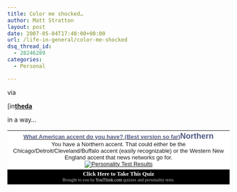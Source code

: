 ```yaml
---
title: Color me shocked…
author: Matt Stratton
layout: post
date: 2007-05-04T17:40:00+00:00
url: /life-in-general/color-me-shocked
dsq_thread_id:
  - 28246289
categories:
  - Personal

---
```

via 

<div class="ljuser">
  <a href="http://theda.livejournal.com/profile"><img width="17" height="17" src="http://stat.livejournal.com/img/userinfo.gif" alt="[info]" style="border:0 none;vertical-align:bottom;" /></a><a href="http://theda.livejournal.com/"><b>theda</b></a>
</div>

in a way&#8230;
  


<table cellspacing="2" cellpadding="10" border="0" bgcolor="black">
  <tr bgcolor="white">
    <td align="center">
      <b><font size="2" face="verdana,arial,helvetica"><a href="http://www.youthink.com/quiz.asp?action=take&quiz_id=9827"><font color="#505a84">What American accent do you have? (Best version so far)</font></a></font></b><font size="2" face="verdana,arial,helvetica"><font size="4" color="#505a84"><b>Northern</b></font></font><br /><font size="2" face="verdana,arial,helvetica">You have a Northern accent. That could either be the Chicago/Detroit/Cleveland/Buffalo accent (easily recognizable) or the Western New England accent that news networks go for.</font><br /><font size="2" face="verdana,arial,helvetica"><a href="http://www.youthink.com/quiz.asp?action=take&quiz_id=9827"><img border="0" alt="Personality Test Results" src="http://www.youthink.com/quiz_images/full_537664926.jpg" /></a></font>
    </td>
  </tr>
  
  <tr>
    <td align="center">
      <a href="http://www.youthink.com/quiz.asp?action=take&quiz_id=9827"><font size="2" face="verdana" color="white"><b>Click Here to Take This Quiz</b></font></a><br /><font size="1" face="verdana" color="#c0c0c0">Brought to you by <a href="http://www.youthink.com/quiz.asp"><font color="white">YouThink.com</font></a> quizzes and personality tests.</font>
    </td>
  </tr>
</table>

<!-- END YOUTHINK.COM QUIZ RESULTS -->